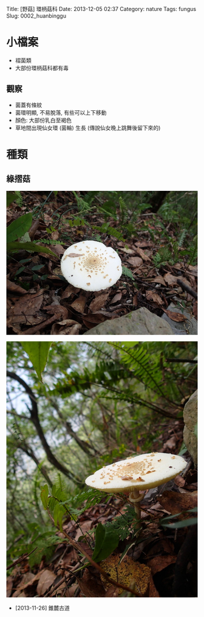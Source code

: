 Title: [野菇] 環柄菇科
Date: 2013-12-05 02:37
Category: nature
Tags: fungus
Slug: 0002_huanbinggu

# 小檔案

* 褶菌類
* 大部份環柄菇科都有毒

## 觀察

* 菌蓋有條紋
* 菌環明顯, 不易脫落, 有些可以上下移動
* 顏色: 大部份乳白至褐色
* 草地間出現仙女環 (菌輪) 生長 (傳說仙女晚上跳舞後留下來的)

# 種類

## 綠摺菇

![ ](/static/images/nature/fungus/0002/tn_PB170588.JPG)

![ ](/static/images/nature/fungus/0002/tn_PB170590.JPG)

* [2013-11-26] 錐麓古道
